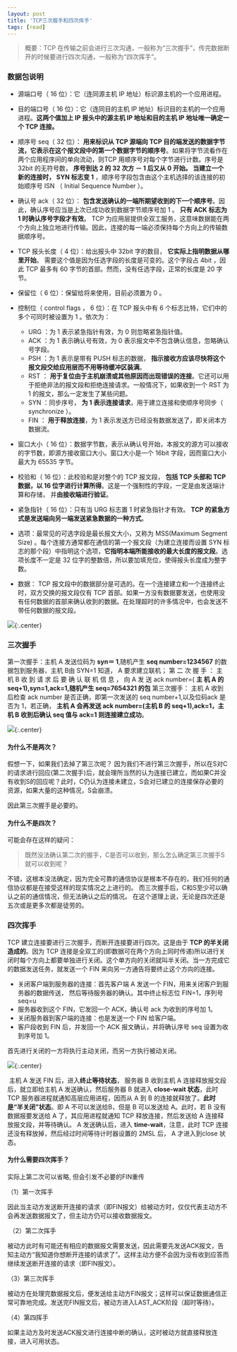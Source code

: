 ```yaml
---
layout: post
title: 'TCP三次握手和四次挥手'
tags: [read]
---
```


> 概要：TCP 在传输之前会进行三次沟通，一般称为“三次握手”，传完数据断开的时候要进行四次沟通，一般称为“四次挥手”。 

### 数据包说明

- 源端口号（ 16 位）：它（连同源主机 IP 地址）标识源主机的一个应用进程。

- 目的端口号（ 16 位）：它（连同目的主机 IP 地址）标识目的主机的一个应用进程。**这两个值加上 IP 报头中的源主机 IP 地址和目的主机 IP 地址唯一确定一个 TCP 连接。**

- 顺序号 seq（ 32 位）： **用来标识从 TCP 源端向 TCP 目的端发送的数据字节流，它表示在这个报文段中的第一个数据字节的顺序号**。如果将字节流看作在两个应用程序间的单向流动，则TCP 用顺序号对每个字节进行计数。序号是 32bit 的无符号数， **序号到达 2 的 32 次方 － 1 后又从 0 开始。 当建立一个新的连接时， SYN 标志变 1** ，顺序号字段包含由这个主机选择的该连接的初始顺序号 ISN （ Initial Sequence Number ）。

- 确认号 ack（ 32 位）： **包含发送确认的一端所期望收到的下一个顺序号**。因此，确认序号应当是上次已成功收到数据字节顺序号加 1 。 **只有 ACK 标志为 1 时确认序号字段才有效**。 TCP 为应用层提供全双工服务，这意味数据能在两个方向上独立地进行传输。因此，连接的每一端必须保持每个方向上的传输数据顺序号。

- TCP 报头长度（ 4 位）：给出报头中 32bit 字的数目， **它实际上指明数据从哪里开始**。 需要这个值是因为任选字段的长度是可变的。这个字段占 4bit ，因此 TCP 最多有 60 字节的首部。然而，没有任选字段，正常的长度是 20 字节。

- 保留位（ 6 位）：保留给将来使用，目前必须置为 0 。

- 控制位（ control flags ， 6 位）：在 TCP 报头中有 6 个标志比特，它们中的多个可同时被设置为 1 。依次为：
  - URG ：为 1 表示紧急指针有效，为 0 则忽略紧急指针值。
  - ACK ：为 1 表示确认号有效，为 0 表示报文中不包含确认信息，忽略确认号字段。
  - PSH ：为 1 表示是带有 PUSH 标志的数据， **指示接收方应该尽快将这个报文段交给应用层而不用等待缓冲区装满**。
  - RST ： **用于复位由于主机崩溃或其他原因而出现错误的连接**。它还可以用于拒绝非法的报文段和拒绝连接请求。一般情况下，如果收到一个 RST 为 1 的报文，那么一定发生了某些问题。
  - SYN ：同步序号， **为 1 表示连接请求**，用于建立连接和使顺序号同步（ synchronize ）。
  - FIN ： **用于释放连接**，为 1 表示发送方已经没有数据发送了，即关闭本方数据流。

- 窗口大小（ 16 位）：数据字节数，表示从确认号开始，本报文的源方可以接收的字节数，即源方接收窗口大小。窗口大小是一个 16bit 字段，因而窗口大小最大为 65535 字节。

- 校验和（ 16 位）：此校验和是对整个的 TCP 报文段， **包括 TCP 头部和 TCP 数据，以 16 位字进行计算所得**。这是一个强制性的字段，一定是由发送端计算和存储， 并**由接收端进行验证**。

- 紧急指针（ 16 位）：只有当 URG 标志置 1 时紧急指针才有效。 **TCP 的紧急方式是发送端向另一端发送紧急数据的一种方式**。 
- 选项：最常见的可选字段是最长报文大小，又称为 MSS(Maximum Segment Size) 。每个连接方通常都在通信的第一个报文段（为建立连接而设置 SYN 标志的那个段）中指明这个选项，**它指明本端所能接收的最大长度的报文段**。选项长度不一定是 32 位字的整数倍，所以要加填充位，使得报头长度成为整字数。
- 数据： TCP 报文段中的数据部分是可选的。在一个连接建立和一个连接终止时，双方交换的报文段仅有 TCP 首部。如果一方没有数据要发送，也使用没有任何数据的首部来确认收到的数据。在处理超时的许多情况中，也会发送不带任何数据的报文段。 

![](../images/tcp1.png){:.center}

### 三次握手

第一次握手：主机 A 发送位码为 **syn＝ 1**,随机产生 **seq number=1234567** 的数据包到服务器，主机 B由 SYN=1 知道， A 要求建立联机；
第 二 次 握 手 ： 主 机 B 收 到 请 求 后 要 确 认 联 机 信 息 ， 向 A 发 送 ack number=( **主 机 A 的seq+1),syn=1,ack=1,随机产生 seq=7654321 的包**
第三次握手： 主机 A 收到后检查 ack number 是否正确，即第一次发送的 seq number+1,以及位码ack 是否为 1，若正确， **主机 A 会再发送 ack number=(主机 B 的 seq+1),ack=1，主机 B 收到后确认 seq 值与 ack=1 则连接建立成功**。 

![](../images/tcp2.png){:.center}

#### 为什么不是两次？

假想一下，如果我们去掉了第三次呢？ 
因为我们不进行第三次握手，所以在S对C的请求进行回应(第二次握手)后，就会理所当然的认为连接已建立，而如果C并没有收到S的回应呢？此时，C仍认为连接未建立，S会对已建立的连接保存必要的资源，如果大量的这种情况，S会崩溃。 

因此第三次握手是必要的。

#### 为什么不是四次？

可能会存在这样的疑问：

>既然没法确认第二次的握手，C是否可以收到，那么怎么确定第三次握手S就可以收到呢？

不错，这根本没法确定，因为完全可靠的通信协议是根本不存在的，我们任何的通信协议都是在接受这样的现实情况之上进行的。 
而三次握手后，C和S至少可以确认之前的通信情况，但无法确认之后的情况。 
在这个道理上说，无论是四次还是五次或是更多次都是徒劳的。

### 四次挥手

TCP 建立连接要进行三次握手，而断开连接要进行四次。这是由于 **TCP 的半关闭造成的**。因为 TCP 连接是全双工的(即数据可在两个方向上同时传递)所以进行关闭时每个方向上都要单独进行关闭。这个单方向的关闭就叫半关闭。当一方完成它的数据发送任务，就发送一个 FIN 来向另一方通告将要终止这个方向的连接。

- 关闭客户端到服务器的连接：首先客户端 A 发送一个 FIN，用来关闭客户到服务器的数据传送，
  然后等待服务器的确认。其中终止标志位 FIN=1，序列号 seq=u
- 服务器收到这个 FIN，它发回一个 ACK，确认号 ack 为收到的序号加 1。
- 关闭服务器到客户端的连接：也是发送一个 FIN 给客户端。
- 客户段收到 FIN 后，并发回一个 ACK 报文确认，并将确认序号 seq 设置为收到序号加 1。

首先进行关闭的一方将执行主动关闭，而另一方执行被动关闭。 

![](../images/tcp3.png){:.center}

​	主机 A 发送 FIN 后，进入**终止等待状态**， 服务器 B 收到主机 A 连接释放报文段后，就立即给主机 A 发送确认，然后服务器 B 就进入 **close-wait 状态**，此时 TCP 服务器进程就通知高层应用进程，因而从 A 到 B 的连接就释放了。**此时是“半关闭”状态**。即 A 不可以发送给B，但是 B 可以发送给 A。此时，若 B 没有数据报要发送给 A 了，其应用进程就通知 TCP 释放连接，然后发送给 A 连接释放报文段，并等待确认。 A 发送确认后，进入 **time-wait**，注意，此时 TCP 连接还没有释放掉，然后经过时间等待计时器设置的 2MSL 后， A 才进入到close 状态。 

#### 为什么需要四次挥手？

实际上第二次可以省略, 但会引发不必要的FIN重传

（1）第一次挥手

​     因此当主动方发送断开连接的请求（即FIN报文）给被动方时，仅仅代表主动方不会再发送数据报文了，但主动方仍可以接收数据报文。

​    （2）第二次挥手

​     被动方此时有可能还有相应的数据报文需要发送，因此需要先发送ACK报文，告知主动方“我知道你想断开连接的请求了”。这样主动方便不会因为没有收到应答而继续发送断开连接的请求（即FIN报文）。

   （3）第三次挥手

​    被动方在处理完数据报文后，便发送给主动方FIN报文；这样可以保证数据通信正常可靠地完成。发送完FIN报文后，被动方进入LAST_ACK阶段（超时等待）。

   （4）第四挥手

​    如果主动方及时发送ACK报文进行连接中断的确认，这时被动方就直接释放连接，进入可用状态。